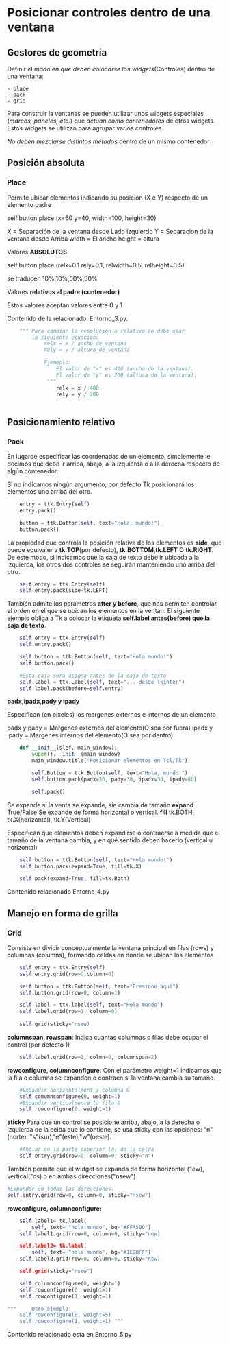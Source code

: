 # Posicionar controles dentro de una ventana

## Gestores de geometría

Definir el *modo en que deben colocarse los widgets*(Controles) dentro de una ventana:

    - place
    - pack
    - grid 

Para construir la ventanas se pueden utilizar unos widgets especiales (*marcos, paneles, etc.*) que *actúan como contenedores* de otros widgets. Estos widgets se utilizan para agrupar varios controles.

*No deben mezclarse distintos métodos* dentro de un mismo contenedor

## Posición absoluta

### Place

Permite ubicar elementos indicando su posición (X e Y) respecto de un elemento padre

self.button.place (x=60 y=40, width=100, height=30)

X = Separación de la ventana desde Lado izquierdo
Y = Separacion de la ventana desde Arriba
width = El ancho
height = altura

Valores **ABSOLUTOS**

self.button.place (relx=0.1 rely=0.1, relwidth=0.5, relheight=0.5)

se traducen 10%,10%,50%,50%

Valores **relativos al padre (contenedor)**

Estos valores aceptan valores entre 0 y 1

Contenido de la relacionado: Entorno_3.py.

```python
    """ Para cambiar la resolución a relativo se debe usar
        la siguiente ecuación:
            relx = x / ancho_de_ventana
            rely = y / altura_de_ventana

            Ejemeplo:
                El valor de "x" es 400 (ancho de la ventana).
                El valor de "y" es 200 (altura de la ventana).
             """
                relx = x / 400
                rely = y / 200
            

```

## Posicionamiento relativo

### Pack

En lugarde especificar las coordenadas de un elemento, simplemente le decimos que debe ir arriba, abajo, a la izquierda o a la derecha respecto de algún contenedor.

Si no indicamos ningún argumento, por defecto Tk posicionará los elementos uno arriba del otro.

```python
    entry = ttk.Entry(self)
    entry.pack()

    button = ttk.Button(self, text="Hola, mundo!")
    button.pack()
```

La propiedad que controla la posición relativa de los elementos es **side**, que puede equivaler a **tk.TOP**(por defecto), **tk.BOTTOM**,**tk.LEFT** O **tk.RIGHT**. De este modo, si indicamos que la caja de texto debe ir ubicada a la izquierda, los otros dos controles se seguirán manteniendo uno arriba del otro.
```Python
    self.entry = ttk.Entry(self)
    self.entry.pack(side=tk.LEFT)
```

También admite los parámetros  **after y before**, que nos permiten controlar el orden en el que se ubican los elementos en la ventan. El siguiente ejemplo obliga a Tk a colocar la etiqueta  **self.label antes(before) que la caja de texto**.

```python
    self.entry = ttk.Entry(self)
    self.entry.pack()

    self.button = ttk.Button(self, text="Hola mundo!")
    self.button.pack()

    #Esta caja sera asigna antes de la caja de texto
    self.label = ttk.Label(self, text="... desde Tkinter")
    self.label.pack(before=self.entry)
```

**padx,ipadx,pady y ipady**

Especifican (en píxeles) los margenes externos e internos de un elemento

padx y pady = Margenes externos del elemento(O sea por fuera)
ipadx y ipady = Margenes internos del elemento(O sea por dentro)

```python
    def __init__(slef, main_window):
        super().__init__(main_window)
        main_window.title("Posicionar elementos en Tcl/Tk")

        self.Button = ttk.Button(self, text="Hola, mundo!")
        self.button.pack(padx=30, pady=30, ipadx=30, ipady=80)

        self.pack()
```

Se expande si la venta se expande, sie cambia de tamaño
**expand** True/False
Se expande de forma horizontal o vertical.
**fill** tk.BOTH, tk.X(horizontal), tk.Y(Vertical)

Especifican qué elementos deben expandirse o contraerse a medida que el tamaño de la ventana cambia, y en qué sentido deben hacerlo (vertical u horizontal)

```python
    self.button = ttk.Botton(self, text="Hola mundo!")
    self.button.pack(expand=True, fill=tk.X)

    self.pack(expand=True, fill=tk.Both)
```

Contenido relacionado Entorno_4.py

## Manejo en forma de grilla
### Grid

Consiste en dividir conceptualmente la ventana principal en filas (rows) y columnas (columns), formando celdas en donde se ubican los elementos

```python
    self.entry = ttk.Entry(self)
    self.entry.grid(row=0,column=0)

    self.button = ttk.Button(self, text="Presione aqui")
    self.button.grid(row=0, column=1)

    self.label = ttk.label(self, text="Hola mundo")
    self.label.grid(row=1, column=0)
    
    self.grid(sticky="nsew)

```

**columnspan, rowspan**: Indica cuántas columnas o filas debe ocupar el control (por defecto 1)

```python
    self.label.grid(row=1, colmn=0, columnspan=2)
```

**rowconfigure, columnconfigure**: Con el parámetro weight=1 indicamos que la fila o columna se expanden o contraen si la ventana cambia su tamaño.

```python
    #Expandir horizontalment a columna 0
    self.comumnconfigure(0, weight=1)
    #Expandir verticalmente la fila 0
    self.rowconfigure(0, weight=1)
```

**sticky**
Para que  un control se posicione arriba, abajo, a la derecha o izquierda de la celda que lo contiene, se usa sticky con las opciones: "n"(norte), "s"(sur),"e"(este),"w"(oeste).

```python
    #Anclar en la parte superior (n) de la celda
    self.entry.grid(row=0, column=0, sticky="n")
```

También permite que el widget se expanda de forma horizontal ("ew), vertical("ns) o en ambas direcciones("nsew")

```python
#Expandor en todas las direcciones.
self.entry.grid(row=0, column=0, sticky="nsew")
```

**rowconfigure, columnconfigure:**
```python
    self.label1= tk.label(
        self, text= "hola mundo", bg="#FFA500")
    self.label1.grid(row=0, column=0, sticky="new)

    self.label2= tk.label(
        self, text= "hola mundo", bg="#1E90FF")
    self.label2.grid(row=0, column=0, sticky="new)

    self.grid(sticky="nsew")

    self.columnconfigure(0, weight=1)
    self.rowconfigure(0, weight=1)
    self.rowconfigure(1, weight=1)

"""     Otro ejemplo
    self.rowconfigure(0, weight=5)
    self.rowconfigure(1, weight=1) """

```

Contenido relacionado esta en Entorno_5.py
